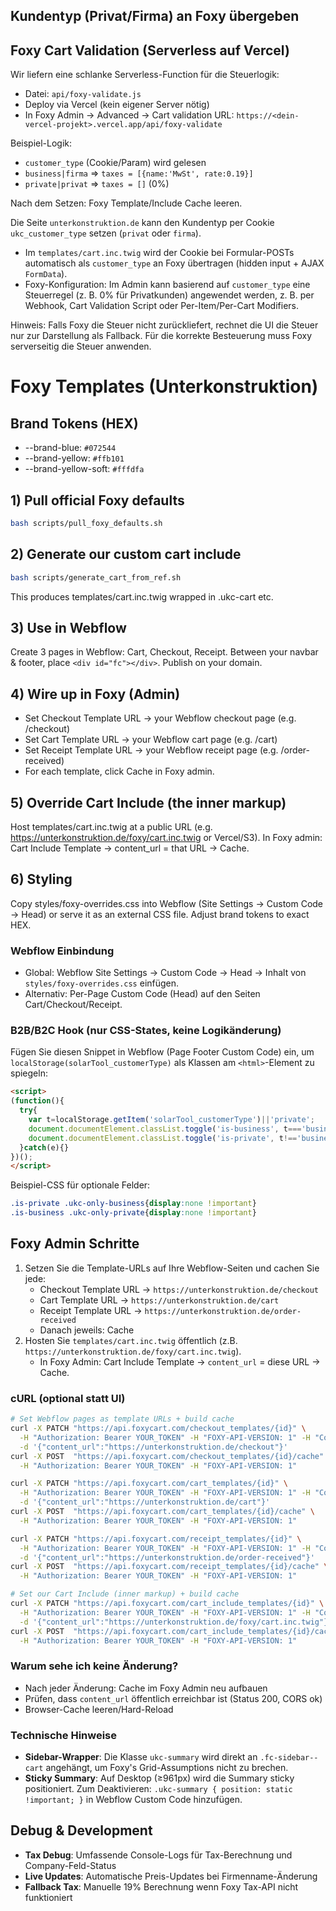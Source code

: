 ## Kundentyp (Privat/Firma) an Foxy übergeben
## Foxy Cart Validation (Serverless auf Vercel)

Wir liefern eine schlanke Serverless-Function für die Steuerlogik:

- Datei: `api/foxy-validate.js`
- Deploy via Vercel (kein eigener Server nötig)
- In Foxy Admin → Advanced → Cart validation URL: `https://<dein-vercel-projekt>.vercel.app/api/foxy-validate`

Beispiel-Logik:
- `customer_type` (Cookie/Param) wird gelesen
- `business|firma` ⇒ `taxes = [{name:'MwSt', rate:0.19}]`
- `private|privat` ⇒ `taxes = []` (0%)

Nach dem Setzen: Foxy Template/Include Cache leeren.


Die Seite `unterkonstruktion.de` kann den Kundentyp per Cookie `ukc_customer_type` setzen (`privat` oder `firma`).

- Im `templates/cart.inc.twig` wird der Cookie bei Formular-POSTs automatisch als `customer_type` an Foxy übertragen (hidden input + AJAX `FormData`).
- Foxy-Konfiguration: Im Admin kann basierend auf `customer_type` eine Steuerregel (z. B. 0% für Privatkunden) angewendet werden, z. B. per Webhook, Cart Validation Script oder Per-Item/Per-Cart Modifiers.

Hinweis: Falls Foxy die Steuer nicht zurückliefert, rechnet die UI die Steuer nur zur Darstellung als Fallback. Für die korrekte Besteuerung muss Foxy serverseitig die Steuer anwenden.
# Foxy Templates (Unterkonstruktion)

## Brand Tokens (HEX)
- --brand-blue: `#072544`
- --brand-yellow: `#ffb101`
- --brand-yellow-soft: `#fffdfa`

## 1) Pull official Foxy defaults
```bash
bash scripts/pull_foxy_defaults.sh
```

## 2) Generate our custom cart include
```bash
bash scripts/generate_cart_from_ref.sh
```

This produces templates/cart.inc.twig wrapped in .ukc-cart etc.

## 3) Use in Webflow

Create 3 pages in Webflow: Cart, Checkout, Receipt. Between your navbar & footer, place `<div id="fc"></div>`. Publish on your domain.

## 4) Wire up in Foxy (Admin)
- Set Checkout Template URL → your Webflow checkout page (e.g. /checkout)
- Set Cart Template URL → your Webflow cart page (e.g. /cart)
- Set Receipt Template URL → your Webflow receipt page (e.g. /order-received)
- For each template, click Cache in Foxy admin.

## 5) Override Cart Include (the inner markup)

Host templates/cart.inc.twig at a public URL (e.g. https://unterkonstruktion.de/foxy/cart.inc.twig or Vercel/S3).
In Foxy admin: Cart Include Template → content_url = that URL → Cache.

## 6) Styling

Copy styles/foxy-overrides.css into Webflow (Site Settings → Custom Code → Head) or serve it as an external CSS file. Adjust brand tokens to exact HEX.

### Webflow Einbindung
- Global: Webflow Site Settings → Custom Code → Head → Inhalt von `styles/foxy-overrides.css` einfügen.
- Alternativ: Per-Page Custom Code (Head) auf den Seiten Cart/Checkout/Receipt.

### B2B/B2C Hook (nur CSS-States, keine Logikänderung)
Fügen Sie diesen Snippet in Webflow (Page Footer Custom Code) ein, um `localStorage(solarTool_customerType)` als Klassen am `<html>`-Element zu spiegeln:

```html
<script>
(function(){
  try{
    var t=localStorage.getItem('solarTool_customerType')||'private';
    document.documentElement.classList.toggle('is-business', t==='business');
    document.documentElement.classList.toggle('is-private', t!=='business');
  }catch(e){}
})();
</script>
```

Beispiel-CSS für optionale Felder:

```css
.is-private .ukc-only-business{display:none !important}
.is-business .ukc-only-private{display:none !important}
```

## Foxy Admin Schritte
1. Setzen Sie die Template-URLs auf Ihre Webflow-Seiten und cachen Sie jede:
   - Checkout Template URL → `https://unterkonstruktion.de/checkout`
   - Cart Template URL → `https://unterkonstruktion.de/cart`
   - Receipt Template URL → `https://unterkonstruktion.de/order-received`
   - Danach jeweils: Cache
2. Hosten Sie `templates/cart.inc.twig` öffentlich (z.B. `https://unterkonstruktion.de/foxy/cart.inc.twig`).
   - In Foxy Admin: Cart Include Template → `content_url` = diese URL → Cache.

### cURL (optional statt UI)
```bash
# Set Webflow pages as template URLs + build cache
curl -X PATCH "https://api.foxycart.com/checkout_templates/{id}" \
  -H "Authorization: Bearer YOUR_TOKEN" -H "FOXY-API-VERSION: 1" -H "Content-Type: application/json" \
  -d '{"content_url":"https://unterkonstruktion.de/checkout"}'
curl -X POST  "https://api.foxycart.com/checkout_templates/{id}/cache" \
  -H "Authorization: Bearer YOUR_TOKEN" -H "FOXY-API-VERSION: 1"

curl -X PATCH "https://api.foxycart.com/cart_templates/{id}" \
  -H "Authorization: Bearer YOUR_TOKEN" -H "FOXY-API-VERSION: 1" -H "Content-Type: application/json" \
  -d '{"content_url":"https://unterkonstruktion.de/cart"}'
curl -X POST  "https://api.foxycart.com/cart_templates/{id}/cache" \
  -H "Authorization: Bearer YOUR_TOKEN" -H "FOXY-API-VERSION: 1"

curl -X PATCH "https://api.foxycart.com/receipt_templates/{id}" \
  -H "Authorization: Bearer YOUR_TOKEN" -H "FOXY-API-VERSION: 1" -H "Content-Type: application/json" \
  -d '{"content_url":"https://unterkonstruktion.de/order-received"}'
curl -X POST  "https://api.foxycart.com/receipt_templates/{id}/cache" \
  -H "Authorization: Bearer YOUR_TOKEN" -H "FOXY-API-VERSION: 1"

# Set our Cart Include (inner markup) + build cache
curl -X PATCH "https://api.foxycart.com/cart_include_templates/{id}" \
  -H "Authorization: Bearer YOUR_TOKEN" -H "FOXY-API-VERSION: 1" -H "Content-Type: application/json" \
  -d '{"content_url":"https://unterkonstruktion.de/foxy/cart.inc.twig"}'
curl -X POST  "https://api.foxycart.com/cart_include_templates/{id}/cache" \
  -H "Authorization: Bearer YOUR_TOKEN" -H "FOXY-API-VERSION: 1"
```

### Warum sehe ich keine Änderung?
- Nach jeder Änderung: Cache im Foxy Admin neu aufbauen
- Prüfen, dass `content_url` öffentlich erreichbar ist (Status 200, CORS ok)
- Browser-Cache leeren/Hard-Reload

### Technische Hinweise
- **Sidebar-Wrapper**: Die Klasse `ukc-summary` wird direkt an `.fc-sidebar--cart` angehängt, um Foxy's Grid-Assumptions nicht zu brechen.
- **Sticky Summary**: Auf Desktop (≥961px) wird die Summary sticky positioniert. Zum Deaktivieren: `.ukc-summary { position: static !important; }` in Webflow Custom Code hinzufügen.

## Debug & Development
- **Tax Debug**: Umfassende Console-Logs für Tax-Berechnung und Company-Feld-Status
- **Live Updates**: Automatische Preis-Updates bei Firmenname-Änderung
- **Fallback Tax**: Manuelle 19% Berechnung wenn Foxy Tax-API nicht funktioniert
